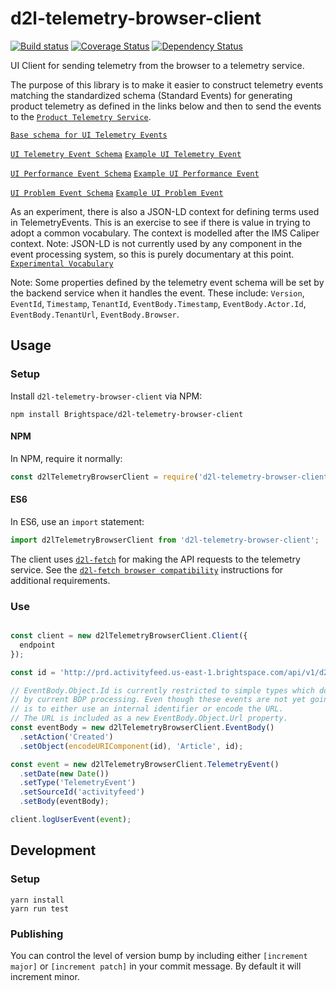 # d2l-telemetry-browser-client
[![Build status][ci-image]][ci-url]
[![Coverage Status][coverage-image]][coverage-url]
[![Dependency Status][dependencies-image]][dependencies-url]

UI Client for sending telemetry from the browser to a telemetry service.

The purpose of this library is to make it easier to construct telemetry events matching the standardized schema (Standard Events) for generating product telemetry as defined in the links below and then to send the events to the [`Product Telemetry Service`](https://github.com/Brightspace/d2l-telemetry-service).

[`Base schema for UI Telemetry Events`](https://github.com/Brightspace/schema/blob/master/events/ui-telemetry-event-base.json)

[`UI Telemetry Event Schema`](https://github.com/Brightspace/schema/blob/master/src/events/ui-telemetry-event.json)
[`Example UI Telemetry Event`](https://github.com/Brightspace/schema/blob/master/test/ui-telemetry-event.js)

[`UI Performance Event Schema`](https://github.com/Brightspace/schema/blob/master/src/events/ui-performance-event.json)
[`Example UI Performance Event`](https://github.com/Brightspace/schema/blob/master/test/ui-performance-event.js)

[`UI Problem Event Schema`](https://github.com/Brightspace/schema/blob/master/src/events/ui-problem-event.json)
[`Example UI Problem Event`](https://github.com/Brightspace/schema/blob/master/test/ui-problem-event.js)

As an experiment, there is also a JSON-LD context for defining terms used in TelemetryEvents. This is
an exercise to see if there is value in trying to adopt a common vocabulary. The context is modelled after the IMS Caliper context. Note: JSON-LD is not currently used by any component in the event
processing system, so this is purely documentary at this point.
[`Experimental Vocabulary`](https://github.com/Brightspace/schema/blob/master/context/context.json)

Note: Some properties defined by the telemetry event schema will be set by the backend service when it handles the event.
These include: `Version`, `EventId`, `Timestamp`, `TenantId`, `EventBody.Timestamp`, `EventBody.Actor.Id`, `EventBody.TenantUrl`, `EventBody.Browser`.

## Usage

### Setup

Install `d2l-telemetry-browser-client` via NPM:

```shell
npm install Brightspace/d2l-telemetry-browser-client
```

#### NPM

In NPM, require it normally:

```javascript
const d2lTelemetryBrowserClient = require('d2l-telemetry-browser-client');
```

#### ES6

In ES6, use an `import` statement:

```javascript
import d2lTelemetryBrowserClient from 'd2l-telemetry-browser-client';
```

The client uses [`d2l-fetch`](https://github.com/Brightspace/d2l-fetch) for making the API requests to the telemetry service.
See the [`d2l-fetch browser compatibility`](https://github.com/Brightspace/d2l-fetch#browser-compatibility) instructions for additional requirements.

### Use

```js

const client = new d2lTelemetryBrowserClient.Client({
  endpoint
});

const id = 'http://prd.activityfeed.us-east-1.brightspace.com/api/v1/d2l:orgUnit:6614/article/da1e037d-6a51-4d1a-ba3d-fa62fb5e3591';

// EventBody.Object.Id is currently restricted to simple types which do not include ':' characters
// by current BDP processing. Even though these events are not yet going to BDP, suggestion
// is to either use an internal identifier or encode the URL.
// The URL is included as a new EventBody.Object.Url property.
const eventBody = new d2lTelemetryBrowserClient.EventBody()
  .setAction('Created')
  .setObject(encodeURIComponent(id), 'Article', id);

const event = new d2lTelemetryBrowserClient.TelemetryEvent()
  .setDate(new Date())
  .setType('TelemetryEvent')
  .setSourceId('activityfeed')
  .setBody(eventBody);

client.logUserEvent(event);

```

## Development

### Setup

```shell
yarn install
yarn run test
```

### Publishing

You can control the level of version bump by including either `[increment major]` or `[increment patch]` in your commit message. By default it will increment minor.


[ci-url]: https://app.travis-ci.com/Brightspace/d2l-telemetry-browser-client
[ci-image]: https://app.travis-ci.com/Brightspace/d2l-telemetry-browser-client.svg?branch=master
[coverage-url]: https://coveralls.io/r/Brightspace/d2l-telemetry-browser-client?branch=master
[coverage-image]: https://img.shields.io/coveralls/Brightspace/d2l-telemetry-browser-client.svg
[dependencies-url]: https://david-dm.org/Brightspace/d2l-telemetry-browser-client
[dependencies-image]: https://img.shields.io/david/Brightspace/d2l-telemetry-browser-client.svg
